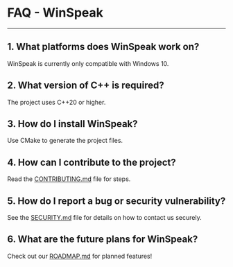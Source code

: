 # FAQ - WinSpeak

--- 

## 1. What platforms does WinSpeak work on?
WinSpeak is currently only compatible with Windows 10.

## 2. What version of C++ is required?
The project uses C++20 or higher.

## 3. How do I install WinSpeak?
Use CMake to generate the project files.

## 4. How can I contribute to the project?
Read the [CONTRIBUTING.md](./about/contributing.md) file for steps.

## 5. How do I report a bug or security vulnerability?
See the [SECURITY.md](./about/SECURITY.md) file for details on how to contact us securely.

## 6. What are the future plans for WinSpeak?
Check out our [ROADMAP.md](./about/ROADMAP.md) for planned features!

